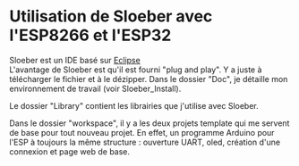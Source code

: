 # Utilisation de Sloeber avec l'ESP8266 et l'ESP32
Sloeber est un IDE basé sur <a href="https://www.eclipse.org/" target="_blank">Eclipse</a><br>
L'avantage de Sloeber est qu'il est fourni "plug and play". Y a juste à télécharger le fichier et à le dézipper. Dans le dossier "Doc", je détaille mon environnement de travail (voir Sloeber_Install). <br>

Le dossier "Library" contient les librairies que j'utilise avec Sloeber.<br>

Dans le dossier "workspace", il y a les deux projets template qui me servent de base pour tout nouveau projet. En effet, un programme Arduino pour l'ESP à toujours la même structure : ouverture UART, oled, création d'une connexion et page web de base.<br>


